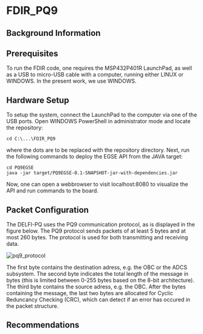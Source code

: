 # FDIR_PQ9

## Background Information





## Prerequisites
To run the FDIR code, one requires the MSP432P401R LaunchPad, as well as a USB to micro-USB cable with a computer, running either LINUX or WINDOWS.
In the present work, we use WINDOWS.

## Hardware Setup
To setup the system, connect the LaunchPad to the computer via one of the USB ports. Open WINDOWS PowerShell in administrator mode and locate the repository:

```
cd C:\...\FDIR_PQ9
```

where the dots are to be replaced with the repository directory. Next, run the following commands to deploy the EGSE API from the JAVA target:

```
cd PQ9EGSE
java -jar target/PQ9EGSE-0.1-SNAPSHOT-jar-with-dependencies.jar
```

Now, one can open a webbrowser to visit localhost:8080 to visualize the API and run commands to the board. 


## Packet Configuration
The DELFI-PQ uses the PQ9 communication protocol, as is displayed in the figure below. The PQ9 protocol sends packets of at least 5 bytes and at most 260 bytes. The protocol is used for both transmitting and receiving data. 

![pq9_protocol](https://github.com/fabiokerstens/FDIR_PQ9/tree/master/Figures_README/pq9_protocol.JPG)

The first byte contains the destination adress, e.g. the OBC or the ADCS subsystem. The second byte indicates the total length of the message in bytes (this is limited between 0-255 bytes based on the 8-bit architecture). The third byte contains the source adress, e.g. the OBC. 
After the bytes containing the message, the last two bytes are allocated for Cyclic Reduncancy Checking (CRC), which can detect if an error has occured in the packet structure. 

## Recommendations